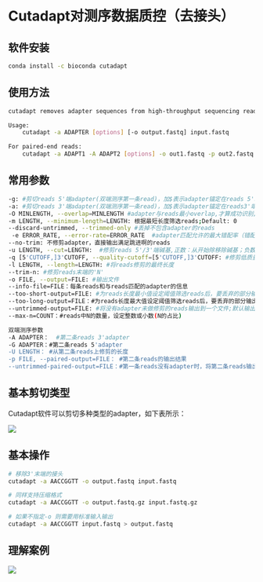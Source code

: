 # Cutadapt对测序数据质控（去接头）

## 软件安装
```bash
conda install -c bioconda cutadapt
```

## 使用方法
```bash
cutadapt removes adapter sequences from high-throughput sequencing reads.

Usage:
    cutadapt -a ADAPTER [options] [-o output.fastq] input.fastq

For paired-end reads:
    cutadapt -a ADAPT1 -A ADAPT2 [options] -o out1.fastq -p out2.fastq in1.fastq in2.fastq
```

## 常用参数
```bash
-g: #剪切reads 5'端adapter(双端测序第一条read)，加$表示adapter锚定在reads 5'端
-a: #剪切reads 3'端adapter(双端测序第一条read)，加$表示adapter锚定在reads3'端
-O MINLENGTH, --overlap=MINLENGTH #adapter与reads最小overlap,才算成功识别; Default: 3
-m LENGTH, --minimum-length=LENGTH: 根据最短长度筛选reads;Default: 0
--discard-untrimmed, --trimmed-only #丢掉不包含adapter的reads
 -e ERROR_RATE, --error-rate=ERROR_RATE  #adapter匹配允许的最大错配率（错配/匹配片段长度)；Default: 0.1
--no-trim: 不修剪adapter，直接输出满足跳进啊的reads
-u LENGTH, --cut=LENGTH:  #修剪reads 5'/3'端碱基,正数：从开始除移除碱基；负数：从末尾处移除碱基；
-q [5'CUTOFF,]3'CUTOFF, --quality-cutoff=[5'CUTOFF,]3'CUTOFF: #修剪低质量碱基
-l LENGTH, --length=LENGTH: #将reads修剪的最终长度
--trim-n: #修剪reads末端的'N'
-o FILE, --output=FILE: #输出文件
--info-file=FILE：每条reads和与reads匹配的adapter的信息
--too-short-output=FILE: #为reads长度最小值设定阈值筛选reads后，要丢弃的部分输出到文件；长度依据m值设定；   
--too-long-output=FILE：#为reads长度最大值设定阈值筛选reads后，要丢弃的部分输出到文件；长度依据M值设定； 
--untrimmed-output=FILE: #将没有adapter未做修剪的reads输出到一个文件;默认输出到trimmed reads结果文件
--max-n=COUNT：#reads中N的数量，设定整数或小数(N的占比)

双端测序参数
-A ADAPTER：  #第二条reads 3'adapter
-G ADAPTER：#第二条reads 5'adapter
-U LENGTH： #从第二条reads上修剪的长度
-p FILE, --paired-output=FILE： #第二条reads的输出结果
--untrimmed-paired-output=FILE：#第一条reads没有adapter时，将第二条reads输出到文件；默认输出到trimmed reads结果文件   

```

## 基本剪切类型
Cutadapt软件可以剪切多种类型的adapter，如下表所示：

![](http://cache1.bioon.com.cn/ewebeditor/fckup/2017/3/20170330175945958386.png)


## 基本操作
```bash
# 移除3'末端的接头
cutadapt -a AACCGGTT -o output.fastq input.fastq

# 同样支持压缩格式
cutadapt -a AACCGGTT -o output.fastq.gz input.fastq.gz

# 如果不指定-o 则需要用标准输入输出
cutadapt -a AACCGGTT input.fastq > output.fastq

```

## 理解案例
![](http://cache1.bioon.com.cn/ewebeditor/fckup/2017/3/20170330180015544141.png)



